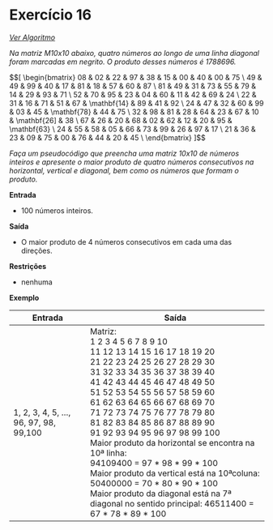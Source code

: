 # Exercício 16

[*Ver Algoritmo*](Algoritmo16.md)

 *Na matriz M10x10 abaixo, quatro números ao longo de uma linha diagonal
foram marcadas em negrito. O produto desses números é 1788696.*

$$\[
\begin{bmatrix}
    08 & 02 & 22 & 97 & 38 & 15 & 00 & 40 & 00 & 75 \\
    49 & 49 & 99 & 40 & 17 & 81 & 18 & 57 & 60 & 87 \\
    81 & 49 & 31 & 73 & 55 & 79 & 14 & 29 & 93 & 71 \\
    52 & 70 & 95 & 23 & 04 & 60 & 11 & 42 & 69 & 24 \\
    22 & 31 & 16 & 71 & 51 & 67 & \mathbf{14} & 89 & 41 & 92 \\
    24 & 47 & 32 & 60 & 99 & 03 & 45 & \mathbf{78} & 44 & 75 \\
    32 & 98 & 81 & 28 & 64 & 23 & 67 & 10 & \mathbf{26] & 38 \\
    67 & 26 & 20 & 68 & 02 & 62 & 12 & 20 & 95 & \mathbf{63} \\
    24 & 55 & 58 & 05 & 66 & 73 & 99 & 26 & 97 & 17 \\
    21 & 36 & 23 & 09 & 75 & 00 & 76 & 44 & 20 & 45 \\
\end{bmatrix}
\]$$

*Faça um pseudocódigo que preencha uma matriz 10x10 de números inteiros e apresente o maior produto de quatro números consecutivos na horizontal, vertical e diagonal, bem como os números que formam o produto.*

**Entrada**

- 100 números inteiros.

**Saída**

- O maior produto de 4 números consecutivos em cada uma das direções.

**Restrições**

- nenhuma

**Exemplo**


| Entrada | Saída |
|-|-|
| 1, 2, 3, 4, 5, …, 96, 97, 98, 99,100| Matriz: <BR>1 2 3 4 5 6 7 8 9 10<BR>11 12 13 14 15 16 17 18 19 20<BR>21 22 23 24 25 26 27 28 29 30<BR>31 32 33 34 35 36 37 38 39 40<BR>41 42 43 44 45 46 47 48 49 50<BR>51 52 53 54 55 56 57 58 59 60<BR>61 62 63 64 65 66 67 68 69 70<BR>71 72 73 74 75 76 77 78 79 80<BR>81 82 83 84 85 86 87 88 89 90<BR>91 92 93 94 95 96 97 98 99 100<BR>Maior produto da horizontal se encontra na 10ª linha:<BR>94109400 = 97 * 98 * 99 * 100<BR>Maior produto da vertical está na 10ªcoluna:<BR>50400000 = 70 * 80 * 90 * 100<BR>Maior produto da diagonal está na 7ª diagonal no sentido principal: 46511400 = 67 * 78 * 89 * 100|